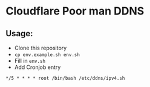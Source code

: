 # Cloudflare Poor man DDNS

## Usage:
- Clone this repository
- `cp env.example.sh env.sh`
- Fill in `env.sh`
- Add Cronjob entry

```cron
*/5 * * * * root /bin/bash /etc/ddns/ipv4.sh
```

